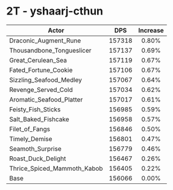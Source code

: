 # 2T - yshaarj-cthun
| Actor | DPS | Increase |
|---|:---:|:---:|
|Draconic_Augment_Rune|157318|0.80%|
|Thousandbone_Tongueslicer|157137|0.69%|
|Great_Cerulean_Sea|157119|0.67%|
|Fated_Fortune_Cookie|157106|0.67%|
|Sizzling_Seafood_Medley|157067|0.64%|
|Revenge_Served_Cold|157034|0.62%|
|Aromatic_Seafood_Platter|157017|0.61%|
|Feisty_Fish_Sticks|156985|0.59%|
|Salt_Baked_Fishcake|156958|0.57%|
|Filet_of_Fangs|156846|0.50%|
|Timely_Demise|156801|0.47%|
|Seamoth_Surprise|156779|0.46%|
|Roast_Duck_Delight|156467|0.26%|
|Thrice_Spiced_Mammoth_Kabob|156405|0.22%|
|Base|156066|0.00%|
